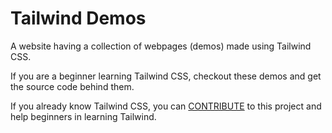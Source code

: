 # Tailwind Demos

A website having a collection of webpages (demos) made using Tailwind CSS.

If you are a beginner learning Tailwind CSS, checkout these demos and get the source code behind them.

If you already know Tailwind CSS, you can [CONTRIBUTE](CONTRIBUTING.md) to this project and help beginners in learning Tailwind.
